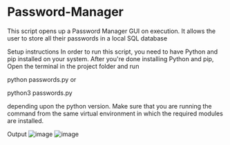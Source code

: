 # Password-Manager
This script opens up a Password Manager GUI on execution. It allows the user to store all their passwords in a local SQL database

Setup instructions
In order to run this script, you need to have Python and pip installed on your system. After you're done installing Python and pip, Open the terminal in the project folder and run

python passwords.py <Master password>
or

python3 passwords.py <Master password>
  
depending upon the python version. Make sure that you are running the command from the same virtual environment in which the required modules are installed.

Output
  ![image](https://user-images.githubusercontent.com/104532876/213894730-70bbd646-44cf-4c19-a509-bf5857eabac7.png)
![image](https://user-images.githubusercontent.com/104532876/213894735-1b23787c-e32a-4ec0-8dc0-59b6042276b5.png)
